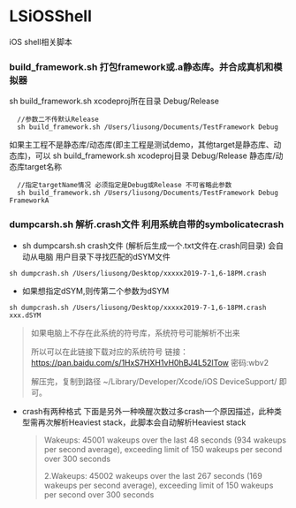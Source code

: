 # LSiOSShell
iOS shell相关脚本
### build_framework.sh 打包framework或.a静态库。并合成真机和模拟器
sh build_framework.sh xcodeproj所在目录 Debug/Release
```
  //参数二不传默认Release
  sh build_framework.sh /Users/liusong/Documents/TestFramework Debug
```
如果主工程不是静态库/动态库(即主工程是测试demo，其他target是静态库、动态库)，可以 sh build_framework.sh  xcodeproj目录 Debug/Release  静态库/动态库target名称
```
  //指定targetName情况 必须指定是Debug或Release 不可省略此参数
  sh build_framework.sh /Users/liusong/Documents/TestFramework Debug FrameworkA
```

### dumpcarsh.sh 解析.crash文件 利用系统自带的symbolicatecrash
- sh dumpcarsh.sh  crash文件    (解析后生成一个.txt文件在.crash同目录) 会自动从电脑 用户目录下寻找匹配的dSYM文件

```
sh dumpcrash.sh /Users/liusong/Desktop/xxxxx2019-7-1,6-18PM.crash
```

- 如果想指定dSYM,则传第二个参数为dSYM

```
sh dumpcrash.sh /Users/liusong/Desktop/xxxxx2019-7-1,6-18PM.crash xxx.dSYM
```

> 如果电脑上不存在此系统的符号库，系统符号可能解析不出来
>
> 所以可以在此链接下载对应的系统符号 链接：https://pan.baidu.com/s/1HxS7HXH1vH0hBJ4L52lTow  密码:wbv2
>
> 解压完，复制到路径 ~/Library/Developer/Xcode/iOS DeviceSupport/  即可。



- crash有两种格式 下面是另外一种唤醒次数过多crash一个原因描述，此种类型需再次解析Heaviest stack，此脚本会自动解析Heaviest stack 

  > Wakeups:          45001 wakeups over the last 48 seconds (934 wakeups per second average), exceeding limit of 150 wakeups per second over 300 seconds
  >
  > 2.Wakeups:          45002 wakeups over the last 267 seconds (169 wakeups per second average), exceeding limit of 150 wakeups per second over 300 seconds


